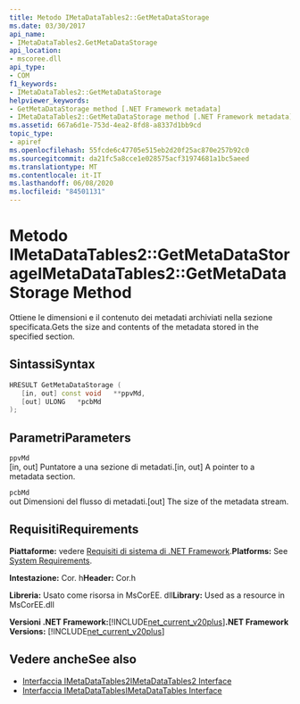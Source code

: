 ```yaml
---
title: Metodo IMetaDataTables2::GetMetaDataStorage
ms.date: 03/30/2017
api_name:
- IMetaDataTables2.GetMetaDataStorage
api_location:
- mscoree.dll
api_type:
- COM
f1_keywords:
- IMetaDataTables2::GetMetaDataStorage
helpviewer_keywords:
- GetMetaDataStorage method [.NET Framework metadata]
- IMetaDataTables2::GetMetaDataStorage method [.NET Framework metadata]
ms.assetid: 667a6d1e-753d-4ea2-8fd8-a8337d1bb9cd
topic_type:
- apiref
ms.openlocfilehash: 55fcde6c47705e515eb2d20f25ac870e257b92c0
ms.sourcegitcommit: da21fc5a8cce1e028575acf31974681a1bc5aeed
ms.translationtype: MT
ms.contentlocale: it-IT
ms.lasthandoff: 06/08/2020
ms.locfileid: "84501131"
---
```

# <a name="imetadatatables2getmetadatastorage-method"></a><span data-ttu-id="39ecb-102">Metodo IMetaDataTables2::GetMetaDataStorage</span><span class="sxs-lookup"><span data-stu-id="39ecb-102">IMetaDataTables2::GetMetaDataStorage Method</span></span>
<span data-ttu-id="39ecb-103">Ottiene le dimensioni e il contenuto dei metadati archiviati nella sezione specificata.</span><span class="sxs-lookup"><span data-stu-id="39ecb-103">Gets the size and contents of the metadata stored in the specified section.</span></span>  
  
## <a name="syntax"></a><span data-ttu-id="39ecb-104">Sintassi</span><span class="sxs-lookup"><span data-stu-id="39ecb-104">Syntax</span></span>  
  
```cpp  
HRESULT GetMetaDataStorage (  
   [in, out] const void   **ppvMd,  
   [out] ULONG   *pcbMd  
);  
```  
  
## <a name="parameters"></a><span data-ttu-id="39ecb-105">Parametri</span><span class="sxs-lookup"><span data-stu-id="39ecb-105">Parameters</span></span>  
 `ppvMd`  
 <span data-ttu-id="39ecb-106">[in, out] Puntatore a una sezione di metadati.</span><span class="sxs-lookup"><span data-stu-id="39ecb-106">[in, out] A pointer to a metadata section.</span></span>  
  
 `pcbMd`  
 <span data-ttu-id="39ecb-107">out Dimensioni del flusso di metadati.</span><span class="sxs-lookup"><span data-stu-id="39ecb-107">[out] The size of the metadata stream.</span></span>  
  
## <a name="requirements"></a><span data-ttu-id="39ecb-108">Requisiti</span><span class="sxs-lookup"><span data-stu-id="39ecb-108">Requirements</span></span>  
 <span data-ttu-id="39ecb-109">**Piattaforme:** vedere [Requisiti di sistema di .NET Framework](../../get-started/system-requirements.md).</span><span class="sxs-lookup"><span data-stu-id="39ecb-109">**Platforms:** See [System Requirements](../../get-started/system-requirements.md).</span></span>  
  
 <span data-ttu-id="39ecb-110">**Intestazione:** Cor. h</span><span class="sxs-lookup"><span data-stu-id="39ecb-110">**Header:** Cor.h</span></span>  
  
 <span data-ttu-id="39ecb-111">**Libreria:** Usato come risorsa in MsCorEE. dll</span><span class="sxs-lookup"><span data-stu-id="39ecb-111">**Library:** Used as a resource in MsCorEE.dll</span></span>  
  
 <span data-ttu-id="39ecb-112">**Versioni .NET Framework:**[!INCLUDE[net_current_v20plus](../../../../includes/net-current-v20plus-md.md)]</span><span class="sxs-lookup"><span data-stu-id="39ecb-112">**.NET Framework Versions:** [!INCLUDE[net_current_v20plus](../../../../includes/net-current-v20plus-md.md)]</span></span>  
  
## <a name="see-also"></a><span data-ttu-id="39ecb-113">Vedere anche</span><span class="sxs-lookup"><span data-stu-id="39ecb-113">See also</span></span>

- [<span data-ttu-id="39ecb-114">Interfaccia IMetaDataTables2</span><span class="sxs-lookup"><span data-stu-id="39ecb-114">IMetaDataTables2 Interface</span></span>](imetadatatables2-interface.md)
- [<span data-ttu-id="39ecb-115">Interfaccia IMetaDataTables</span><span class="sxs-lookup"><span data-stu-id="39ecb-115">IMetaDataTables Interface</span></span>](imetadatatables-interface.md)
